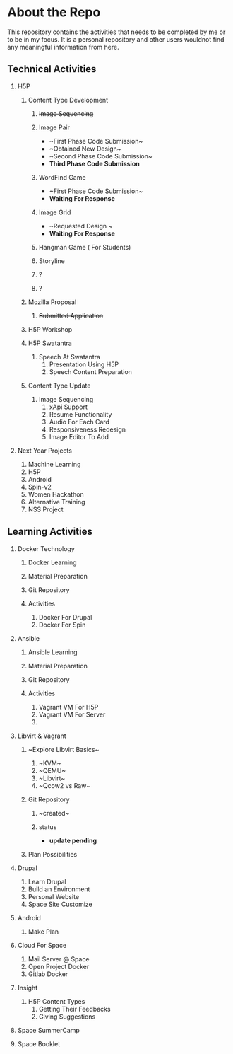 # About the Repo

This repository contains the activities that needs to be completed by me or to be in my focus. It is a personal repository and other users wouldnot find any meaningful information from here.

## Technical Activities

1. H5P 
    1. Content Type Development

        1. ~~Image Sequencing~~
        2. Image Pair

            * ~First Phase Code Submission~
            * ~Obtained New Design~
            * ~Second Phase Code Submission~
            * **Third Phase Code Submission**
            
        3. WordFind Game

            * ~First Phase Code Submission~
            * **Waiting For Response**

        4. Image Grid
            * ~Requested Design ~
            * **Waiting For Response**

        5. Hangman Game ( For Students)
        6. Storyline
        7. ?
        8. ?

    2. Mozilla Proposal

        1. ~~Submitted Application~~

    3. H5P Workshop
    4. H5P Swatantra

        1. Speech At Swatantra
            1. Presentation Using H5P
            2. Speech Content Preparation

    5. Content Type Update

        1. Image Sequencing
            1. xApi Support
            2. Resume Functionality
            3. Audio For Each Card
            4. Responsiveness Redesign
            5. Image Editor To Add

2. Next Year Projects        

    1. Machine Learning
    2. H5P
    3. Android
    4. Spin-v2
    5. Women Hackathon
    6. Alternative Training
    7. NSS Project

## Learning Activities

1. Docker Technology

    1. Docker Learning
    2. Material Preparation
    3. Git Repository
    4. Activities

        1. Docker For Drupal
        2. Docker For Spin

2. Ansible

    1. Ansible Learning
    2. Material Preparation
    3. Git Repository
    4. Activities

        1. Vagrant VM For H5P
        2. Vagrant VM For Server
        3. 

3. Libvirt & Vagrant

    1. ~Explore Libvirt Basics~
        1. ~KVM~
        2. ~QEMU~
        3. ~Libvirt~
        4. ~Qcow2 vs Raw~
        
    2. Git Repository
        1. ~created~
        2. status

            * **update pending**
    3. Plan Possibilities

4. Drupal 

    1. Learn Drupal
    2. Build an Environment
    3. Personal Website
    4. Space Site Customize
5. Android 

    1. Make Plan

6. Cloud For Space

    1. Mail Server @ Space
    2. Open Project Docker
    3. Gitlab Docker

7. Insight

    1. H5P Content Types
        1. Getting Their Feedbacks
        2. Giving Suggestions

8. Space SummerCamp
9. Space Booklet




















